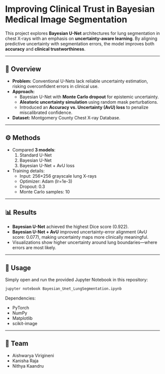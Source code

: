 # Improving Clinical Trust in Bayesian Medical Image Segmentation  

This project explores **Bayesian U-Net** architectures for lung segmentation in chest X-rays with an emphasis on **uncertainty-aware learning**. By aligning predictive uncertainty with segmentation errors, the model improves both **accuracy** and **clinical trustworthiness**.  

---

## 📌 Overview
- **Problem:** Conventional U-Nets lack reliable uncertainty estimation, risking overconfident errors in clinical use.  
- **Approach:**  
  - Bayesian U-Net with **Monte Carlo dropout** for epistemic uncertainty.  
  - **Aleatoric uncertainty simulation** using random mask perturbations.  
  - Introduced an **Accuracy vs. Uncertainty (AvU) loss** to penalize miscalibrated confidence.  
- **Dataset:** Montgomery County Chest X-ray Database.  

---

## ⚙️ Methods
- Compared **3 models**:  
  1. Standard U-Net  
  2. Bayesian U-Net  
  3. Bayesian U-Net + AvU loss  
- Training details:  
  - Input: 256×256 grayscale lung X-rays  
  - Optimizer: Adam (lr=1e-3)  
  - Dropout: 0.3  
  - Monte Carlo samples: 10  

---

## 📊 Results
- **Bayesian U-Net** achieved the highest Dice score (0.922).  
- **Bayesian U-Net + AvU** improved uncertainty-error alignment (AvU score: 0.077), making uncertainty maps more clinically meaningful.  
- Visualizations show higher uncertainty around lung boundaries—where errors are most likely.  

---

## 🚀 Usage
Simply open and run the provided Jupyter Notebook in this repository:  
```bash
jupyter notebook Bayesian_Unet_LungSegmentation.ipynb
```

Dependencies:  
- PyTorch  
- NumPy  
- Matplotlib  
- scikit-image  

---

## 👥 Team
- Aishwarya Virigineni  
- Kanisha Raja  
- Nithya Kaandru  

